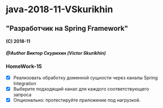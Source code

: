 # java-2018-11-VSkurikhin
## "Разработчик на Spring Framework"

#### (C) 2018-11
##### @Author Виктор Скурихин (Victor Skurikhin)

### HomeWork-15
 * [x] Реализовать обработку доменной сущности через каналы Spring Integration
 * [x] Выберите подходящий канал для каждого соответствующего запроса
 * [x] Опционально: протестируйте приложение под нагрузкой.
